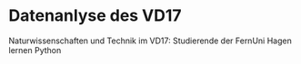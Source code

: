 # Datenanlyse des VD17 
Naturwissenschaften und Technik im VD17: Studierende der FernUni Hagen lernen Python

